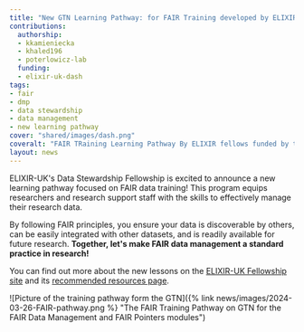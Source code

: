 ```yaml
---
title: "New GTN Learning Pathway: for FAIR Training developed by ELIXIR-UK Data Stewardship Fellows and Experts"
contributions:
  authorship: 
  - kkamieniecka
  - khaled196
  - poterlowicz-lab
  funding:
  - elixir-uk-dash
tags:
- fair
- dmp
- data stewardship
- data management
- new learning pathway
cover: "shared/images/dash.png" 
coveralt: "FAIR TRaining Learning Pathway By ELIXIR fellows funded by the ELIXIR UK DASH project"
layout: news
---
```


ELIXIR-UK's Data Stewardship Fellowship is excited to announce a new learning pathway focused on FAIR data training! This program equips researchers and research support staff with the skills to effectively manage their research data.

By following FAIR principles, you ensure your data is discoverable by others, can be easily integrated with other datasets, and is readily available for future research. **Together, let's make FAIR data management a standard practice in research!**

You can find out more about the new lessons on the [ELIXIR-UK Fellowship site](http://fellowship.elixiruknode.org/) and its [recommended resources page](https://fellowship.elixiruknode.org/training_materials/).

![Picture of the training pathway form the GTN]({% link news/images/2024-03-26-FAIR-pathway.png %} "The FAIR Training Pathway on GTN for the FAIR Data Management and FAIR Pointers modules")